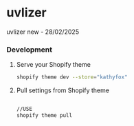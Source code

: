 # uvlizer
uvlizer new - 28/02/2025
### Development

1. Serve your Shopify theme

   ```bash
   shopify theme dev --store="kathyfox"
   ```

2. Pull settings from Shopify theme

   ```bash

   //USE
   shopify theme pull
   ```
